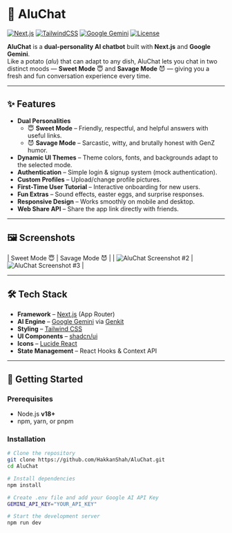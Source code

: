 # 🥔 AluChat

[![Next.js](https://img.shields.io/badge/Next.js-000000?logo=nextdotjs&logoColor=white)](https://nextjs.org/)
[![TailwindCSS](https://img.shields.io/badge/Tailwind_CSS-38B2AC?logo=tailwindcss&logoColor=white)](https://tailwindcss.com/)
[![Google Gemini](https://img.shields.io/badge/Google%20Gemini-AI-blueviolet?logo=google&logoColor=white)](https://deepmind.google/technologies/gemini/)
[![License](https://img.shields.io/badge/License-MIT-green.svg)](LICENSE)

**AluChat** is a **dual-personality AI chatbot** built with **Next.js** and **Google Gemini**.  
Like a potato (*alu*) that can adapt to any dish, AluChat lets you chat in two distinct moods — **Sweet Mode** 😇 and **Savage Mode** 😈 — giving you a fresh and fun conversation experience every time.

---

## ✨ Features

- **Dual Personalities**
  - 😇 **Sweet Mode** – Friendly, respectful, and helpful answers with useful links.
  - 😈 **Savage Mode** – Sarcastic, witty, and brutally honest with GenZ humor.
- **Dynamic UI Themes** – Theme colors, fonts, and backgrounds adapt to the selected mode.
- **Authentication** – Simple login & signup system (mock authentication).
- **Custom Profiles** – Upload/change profile pictures.
- **First-Time User Tutorial** – Interactive onboarding for new users.
- **Fun Extras** – Sound effects, easter eggs, and surprise responses.
- **Responsive Design** – Works smoothly on mobile and desktop.
- **Web Share API** – Share the app link directly with friends.

---

## 🖼 Screenshots

| Sweet Mode 😇 | Savage Mode 😈 |
| ![AluChat Screenshot #2](https://github.com/user-attachments/assets/5a4183e7-4ed0-4db2-b3b1-d42e9261b138) | ![AluChat Screenshot #3](https://github.com/user-attachments/assets/7bbb8281-cfd8-4faa-a9ae-b7436869bd48) |


---

## 🛠 Tech Stack

- **Framework** – [Next.js](https://nextjs.org/) (App Router)
- **AI Engine** – [Google Gemini](https://deepmind.google/technologies/gemini/) via [Genkit](https://firebase.google.com/docs/genkit)
- **Styling** – [Tailwind CSS](https://tailwindcss.com/)
- **UI Components** – [shadcn/ui](https://ui.shadcn.com/)
- **Icons** – [Lucide React](https://lucide.dev/guide/packages/lucide-react)
- **State Management** – React Hooks & Context API

---

## 🚀 Getting Started

### Prerequisites
- Node.js **v18+**
- npm, yarn, or pnpm

### Installation

```bash
# Clone the repository
git clone https://github.com/HakkanShah/AluChat.git
cd AluChat

# Install dependencies
npm install

# Create .env file and add your Google AI API Key
GEMINI_API_KEY="YOUR_API_KEY"

# Start the development server
npm run dev

